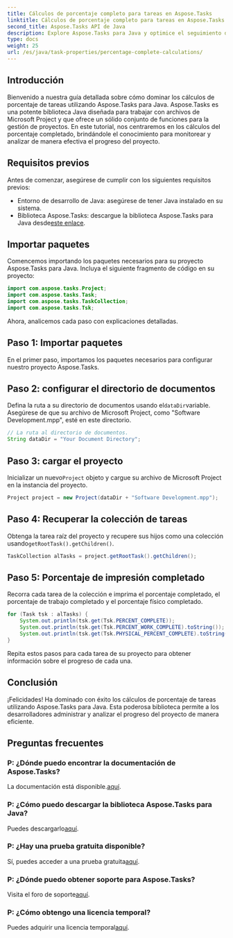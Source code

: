 ```yaml
---
title: Cálculos de porcentaje completo para tareas en Aspose.Tasks
linktitle: Cálculos de porcentaje completo para tareas en Aspose.Tasks
second_title: Aspose.Tasks API de Java
description: Explore Aspose.Tasks para Java y optimice el seguimiento del progreso del proyecto. Calcule sin esfuerzo los porcentajes de tareas para una gestión eficiente de proyectos.
type: docs
weight: 25
url: /es/java/task-properties/percentage-complete-calculations/
---
```

## Introducción
Bienvenido a nuestra guía detallada sobre cómo dominar los cálculos de porcentaje de tareas utilizando Aspose.Tasks para Java. Aspose.Tasks es una potente biblioteca Java diseñada para trabajar con archivos de Microsoft Project y que ofrece un sólido conjunto de funciones para la gestión de proyectos. En este tutorial, nos centraremos en los cálculos del porcentaje completado, brindándole el conocimiento para monitorear y analizar de manera efectiva el progreso del proyecto.
## Requisitos previos
Antes de comenzar, asegúrese de cumplir con los siguientes requisitos previos:
- Entorno de desarrollo de Java: asegúrese de tener Java instalado en su sistema.
-  Biblioteca Aspose.Tasks: descargue la biblioteca Aspose.Tasks para Java desde[este enlace](https://releases.aspose.com/tasks/java/).
## Importar paquetes
Comencemos importando los paquetes necesarios para su proyecto Aspose.Tasks para Java. Incluya el siguiente fragmento de código en su proyecto:
```java
import com.aspose.tasks.Project;
import com.aspose.tasks.Task;
import com.aspose.tasks.TaskCollection;
import com.aspose.tasks.Tsk;
```
Ahora, analicemos cada paso con explicaciones detalladas.
## Paso 1: Importar paquetes
En el primer paso, importamos los paquetes necesarios para configurar nuestro proyecto Aspose.Tasks.
## Paso 2: configurar el directorio de documentos
 Defina la ruta a su directorio de documentos usando el`dataDir`variable. Asegúrese de que su archivo de Microsoft Project, como "Software Development.mpp", esté en este directorio.
```java
// La ruta al directorio de documentos.
String dataDir = "Your Document Directory";
```
## Paso 3: cargar el proyecto
 Inicializar un nuevo`Project` objeto y cargue su archivo de Microsoft Project en la instancia del proyecto.
```java
Project project = new Project(dataDir + "Software Development.mpp");
```
## Paso 4: Recuperar la colección de tareas
 Obtenga la tarea raíz del proyecto y recupere sus hijos como una colección usando`getRootTask().getChildren()`.
```java
TaskCollection alTasks = project.getRootTask().getChildren();
```
## Paso 5: Porcentaje de impresión completado
Recorra cada tarea de la colección e imprima el porcentaje completado, el porcentaje de trabajo completado y el porcentaje físico completado.
```java
for (Task tsk : alTasks) {
    System.out.println(tsk.get(Tsk.PERCENT_COMPLETE));
    System.out.println(tsk.get(Tsk.PERCENT_WORK_COMPLETE).toString());
    System.out.println(tsk.get(Tsk.PHYSICAL_PERCENT_COMPLETE).toString());
}
```
Repita estos pasos para cada tarea de su proyecto para obtener información sobre el progreso de cada una.
## Conclusión
¡Felicidades! Ha dominado con éxito los cálculos de porcentaje de tareas utilizando Aspose.Tasks para Java. Esta poderosa biblioteca permite a los desarrolladores administrar y analizar el progreso del proyecto de manera eficiente.
## Preguntas frecuentes
### P: ¿Dónde puedo encontrar la documentación de Aspose.Tasks?
 La documentación está disponible.[aquí](https://reference.aspose.com/tasks/java/).
### P: ¿Cómo puedo descargar la biblioteca Aspose.Tasks para Java?
 Puedes descargarlo[aquí](https://releases.aspose.com/tasks/java/).
### P: ¿Hay una prueba gratuita disponible?
Sí, puedes acceder a una prueba gratuita[aquí](https://releases.aspose.com/).
### P: ¿Dónde puedo obtener soporte para Aspose.Tasks?
 Visita el foro de soporte[aquí](https://forum.aspose.com/c/tasks/15).
### P: ¿Cómo obtengo una licencia temporal?
 Puedes adquirir una licencia temporal[aquí](https://purchase.aspose.com/temporary-license/).